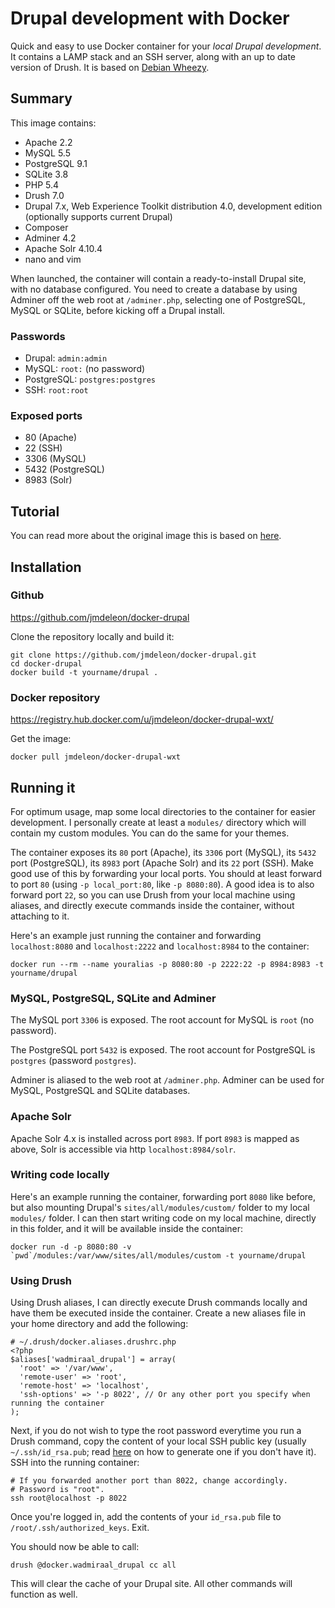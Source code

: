 Drupal development with Docker
==============================

Quick and easy to use Docker container for your *local Drupal development*. It contains a LAMP stack and an SSH server, along with an up to date version of Drush. It is based on [Debian Wheezy](https://wiki.debian.org/DebianWheezy).

Summary
-------

This image contains:

* Apache 2.2
* MySQL 5.5
* PostgreSQL 9.1
* SQLite 3.8
* PHP 5.4
* Drush 7.0
* Drupal 7.x, Web Experience Toolkit distribution 4.0, development edition (optionally supports current Drupal)
* Composer
* Adminer 4.2
* Apache Solr 4.10.4
* nano and vim

When launched, the container will contain a ready-to-install Drupal site, with no database configured. You need to create a database by using Adminer off the web root at `/adminer.php`, selecting one of PostgreSQL, MySQL or SQLite, before kicking off a Drupal install.

### Passwords

* Drupal: `admin:admin`
* MySQL: `root:` (no password)
* PostgreSQL: `postgres:postgres`
* SSH: `root:root`

### Exposed ports

* 80 (Apache)
* 22 (SSH)
* 3306 (MySQL)
* 5432 (PostgreSQL)
* 8983 (Solr)

Tutorial
--------

You can read more about the original image this is based on [here](http://wadmiraal.net/lore/2015/03/27/use-docker-to-kickstart-your-drupal-development/).

Installation
------------

### Github

https://github.com/jmdeleon/docker-drupal

Clone the repository locally and build it:

	git clone https://github.com/jmdeleon/docker-drupal.git
	cd docker-drupal
	docker build -t yourname/drupal .

### Docker repository

https://registry.hub.docker.com/u/jmdeleon/docker-drupal-wxt/

Get the image:

	docker pull jmdeleon/docker-drupal-wxt

Running it
----------

For optimum usage, map some local directories to the container for easier development. I personally create at least a `modules/` directory which will contain my custom modules. You can do the same for your themes.

The container exposes its `80` port (Apache), its `3306` port (MySQL), its `5432` port (PostgreSQL), its `8983` port (Apache Solr) and its `22` port (SSH). Make good use of this by forwarding your local ports. You should at least forward to port `80` (using `-p local_port:80`, like `-p 8080:80`). A good idea is to also forward port `22`, so you can use Drush from your local machine using aliases, and directly execute commands inside the container, without attaching to it.

Here's an example just running the container and forwarding `localhost:8080` and `localhost:2222` and `localhost:8984` to the container:

	docker run --rm --name youralias -p 8080:80 -p 2222:22 -p 8984:8983 -t yourname/drupal

### MySQL, PostgreSQL, SQLite and Adminer

The MySQL port `3306` is exposed. The root account for MySQL is `root` (no password).

The PostgreSQL port `5432` is exposed. The root account for PostgreSQL is `postgres` (password `postgres`).

Adminer is aliased to the web root at `/adminer.php`. Adminer can be used for MySQL, PostgreSQL and SQLite databases.

### Apache Solr

Apache Solr 4.x is installed across port `8983`. If port `8983` is mapped as above, Solr is accessible via http `localhost:8984/solr`.

### Writing code locally

Here's an example running the container, forwarding port `8080` like before, but also mounting Drupal's `sites/all/modules/custom/` folder to my local `modules/` folder. I can then start writing code on my local machine, directly in this folder, and it will be available inside the container:

	docker run -d -p 8080:80 -v `pwd`/modules:/var/www/sites/all/modules/custom -t yourname/drupal

### Using Drush

Using Drush aliases, I can directly execute Drush commands locally and have them be executed inside the container. Create a new aliases file in your home directory and add the following:

	# ~/.drush/docker.aliases.drushrc.php
	<?php
	$aliases['wadmiraal_drupal'] = array(
	  'root' => '/var/www',
	  'remote-user' => 'root',
	  'remote-host' => 'localhost',
	  'ssh-options' => '-p 8022', // Or any other port you specify when running the container
	);

Next, if you do not wish to type the root password everytime you run a Drush command, copy the content of your local SSH public key (usually `~/.ssh/id_rsa.pub`; read [here](https://help.github.com/articles/generating-ssh-keys/) on how to generate one if you don't have it). SSH into the running container:

	# If you forwarded another port than 8022, change accordingly.
	# Password is "root".
	ssh root@localhost -p 8022

Once you're logged in, add the contents of your `id_rsa.pub` file to `/root/.ssh/authorized_keys`. Exit.

You should now be able to call:

	drush @docker.wadmiraal_drupal cc all

This will clear the cache of your Drupal site. All other commands will function as well.
